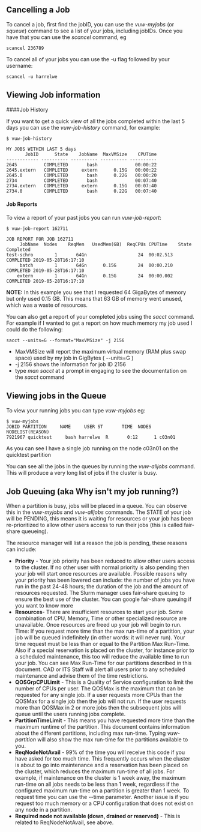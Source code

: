 ## Cancelling a Job

To cancel a job, first find the jobID, you can use the _vuw-myjobs_ (or _squeue_) command to see a list of your jobs, including jobIDs.  Once you have that you can use the _scancel_ command, eg

   `scancel 236789`

To cancel all of your jobs you can use the -u flag followed by your username:

   `scancel -u harrelwe`


## Viewing Job information

####Job History

If you want to get a quick view of all the jobs completed within the last 5 days you can use the _vuw-job-history_ command, for example:

```
$ vuw-job-history

MY JOBS WITHIN LAST 5 days
       JobID      State    JobName  MaxVMSize    CPUTime
------------ ---------- ---------- ---------- ----------
2645          COMPLETED       bash              00:00:22
2645.extern   COMPLETED     extern      0.15G   00:00:22
2645.0        COMPLETED       bash      0.22G   00:00:20
2734          COMPLETED       bash              00:07:40
2734.extern   COMPLETED     extern      0.15G   00:07:40
2734.0        COMPLETED       bash      0.22G   00:07:40
```

#### Job Reports

To view a report of your past jobs you can run _vuw-job-report_:

```
$ vuw-job-report 162711

JOB REPORT FOR JOB 162711
     JobName  Nodes    ReqMem   UsedMem(GB)  ReqCPUs CPUTime    State    Completed
test-schro        1       64Gn                   24  00:02.513  COMPLETED 2019-05-28T16:17:10
     batch        1       64Gn      0.15G        24  00:00.210  COMPLETED 2019-05-28T16:17:10
    extern        1       64Gn      0.15G        24  00:00.002  COMPLETED 2019-05-28T16:17:10
```

__NOTE:__ In this example you see that I requested 64 GigaBytes of memory but only used 0.15 GB.  This means that 63 GB of memory went unused, which was a waste of resources.

You can also get a report of your completed jobs using the _sacct_ command.  For example if I wanted to get a report on how much memory my job used I could do the following:

   `sacct --units=G --format="MaxVMSize" -j 2156`

* MaxVMSize will report the maximum virtual memory (RAM plus swap space) used by my job in GigBytes ( --units=G )
* -j 2156 shows the information for job ID 2156
* type _man sacct_ at a prompt in engaging to see the documentation on the _sacct_ command


## Viewing jobs in the Queue


To view your running jobs you can type _vuw-myjobs_  eg:


```
$ vuw-myjobs
JOBID PARTITION     NAME     USER ST       TIME  NODES NODELIST(REASON)
7921967 quicktest     bash harrelwe  R       0:12      1 c03n01
```

As you can see I have a single job running on the node c03n01 on the quicktest partition

You can see all the jobs in the queues by running the _vuw-alljobs_ command.  This will produce a very long list of jobs if the cluster is busy.

## Job Queuing (aka Why isn't my job running?)

When a partition is busy, jobs will be placed in a queue.  You can observe this
in the _vuw-myjobs_ and _vuw-alljobs_ commands.  The STATE of your job will be PENDING, this means it is waiting for resources or your job has been re-prioritized to allow other users access to run their jobs (this is called fair-share queueing).

The resource manager will list a reason the job is pending, these reasons can include:

* **Priority** - Your job priority has been reduced to allow other users access to the cluster.  If no other user with normal priority is also pending then your job will start once resources are available.  Possible reasons why your priority has been lowered can include:  the number of jobs you have run in the past 24-48 hours; the duration of the job and the amount of resources requested.  The Slurm manager uses fair-share queuing to ensure the best use of the cluster.  You can google fair-share queuing  if you want to know more
* **Resources**- There are insufficient resources to start your job.  Some combination of CPU, Memory, Time or other specialized resource are unavailable.  Once resources are freed up your job will begin to run.  
Time:   If you request more time than the max run-time of a partition, your job will be queued indefinitely (in other words:  it will never run).  Your time request must be less than or equal to the Partition Max Run-Time.  Also if a special reservation is placed on the cluster, for instance prior to a scheduled maintenance, this too will reduce the available time to run your job.  You can see Max Run-Time for our partitions described in this document.  CAD or ITS Staff will alert all users prior to any scheduled maintenance and advise them of the time restrictions.
* **QOSGrpCPULimit** - This is a Quality of Service configuration to limit the number of CPUs per user.   The QOSMax is the maximum that can be requested for any single job.  If a user requests more CPUs than the QOSMax for a single job then the job will not run.  If the user requests more than QOSMax in 2 or more jobs then the subsequent jobs will queue until the users running jobs complete.
* **PartitionTimeLimit** - This means you have requested more time than the maximum runtime of the partition.  This document contains information about the different partitions, including max run-time.  Typing _vuw-partition_ will also show the max run-time for the partitions available to you.
* **ReqNodeNotAvail** - 99% of the time you will receive this code if you have asked for too much time. This frequently occurs when the cluster is about to go into maintenance and a reservation has been placed on the cluster, which reduces the maximum run-time of all jobs.  For example, if maintenance on the cluster is 1 week away, the maximum run-time on all jobs needs to be less than 1 week, regardless if the configured maximum run-time on a partition is greater than 1 week.  To request time you can use the --time parameter.  Another issue is if you request too much memory or a CPU configuration that does not exist on any node in a partition.  
* **Required node not available (down, drained or reserved)** - This is related to ReqNodeNotAvail, see above.
